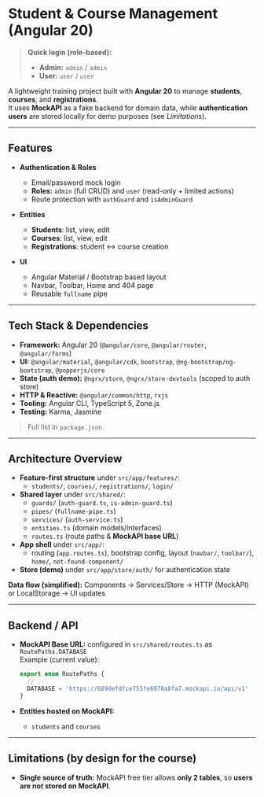 # Student & Course Management (Angular 20)

> **Quick login (role-based):**
>
> - **Admin:** `admin` / `admin`
> - **User:** `user` / `user`

A lightweight training project built with **Angular 20** to manage **students**, **courses**, and **registrations**.  
It uses **MockAPI** as a fake backend for domain data, while **authentication users** are stored locally for demo purposes (see _Limitations_).

---

## Features

- **Authentication & Roles**
  - Email/password mock login
  - **Roles:** `admin` (full CRUD) and `user` (read-only + limited actions)
  - Route protection with `authGuard` and `isAdminGuard`

- **Entities**
  - **Students**: list, view, edit
  - **Courses**: list, view, edit
  - **Registrations**: student ↔ course creation

- **UI**
  - Angular Material / Bootstrap based layout
  - Navbar, Toolbar, Home and 404 page
  - Reusable `fullname` pipe

---

## Tech Stack & Dependencies

- **Framework:** Angular 20 (`@angular/core`, `@angular/router`, `@angular/forms`)
- **UI:** `@angular/material`, `@angular/cdk`, `bootstrap`, `@ng-bootstrap/ng-bootstrap`, `@popperjs/core`
- **State (auth demo):** `@ngrx/store`, `@ngrx/store-devtools` (scoped to auth store)
- **HTTP & Reactive:** `@angular/common/http`, `rxjs`
- **Tooling:** Angular CLI, TypeScript 5, Zone.js
- **Testing:** Karma, Jasmine

> Full list in `package.json`.

---

## Architecture Overview

- **Feature-first structure** under `src/app/features/`:
  - `students/`, `courses/`, `registrations/`, `login/`
- **Shared layer** under `src/shared/`:
  - `guards/` (`auth-guard.ts`, `is-admin-guard.ts`)
  - `pipes/` (`fullname-pipe.ts`)
  - `services/` (`auth-service.ts`)
  - `entities.ts` (domain models/interfaces)
  - `routes.ts` (route paths & **MockAPI base URL**)
- **App shell** under `src/app/`:
  - routing (`app.routes.ts`), bootstrap config, layout (`navbar/`, `toolbar/`), `home/`, `not-found-component/`
- **Store (demo)** under `src/app/store/auth/` for authentication state

**Data flow (simplified):** Components → Services/Store → HTTP (MockAPI) or LocalStorage → UI updates

---

## Backend / API

- **MockAPI Base URL:** configured in `src/shared/routes.ts` as `RoutePaths.DATABASE`  
  Example (current value):

  ```ts
  export enum RoutePaths {
    // ...
    DATABASE = 'https://689defdfce755fe6978a8fa7.mockapi.io/api/v1'
  }
  ```

- **Entities hosted on MockAPI:**
  - `students` and `courses`

---

## Limitations (by design for the course)

- **Single source of truth:** MockAPI free tier allows **only 2 tables**, so **users are not stored on MockAPI**.